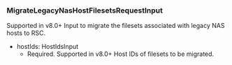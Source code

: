 ### MigrateLegacyNasHostFilesetsRequestInput
Supported in v8.0+
  Input to migrate the filesets associated with legacy NAS hosts to RSC.

- hostIds: HostIdsInput
  - Required. Supported in v8.0+
      Host IDs of filesets to be migrated.
